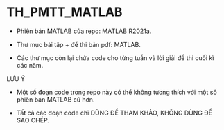 # TH_PMTT_MATLAB

- Phiên bản MATLAB của repo: MATLAB R2021a.

- Thư mục bài tập + đề thi bản pdf: MATLAB.

- Các thư mục còn lại chứa code cho từng tuần và lời giải đề thi cuối kì các năm.

LƯU Ý

- Một số đoạn code trong repo này có thể không tương thích với một số phiên bản MATLAB cũ hơn.

- Tất cả các đoạn code chỉ DÙNG ĐỂ THAM KHẢO, KHÔNG DÙNG ĐỂ SAO CHÉP.
